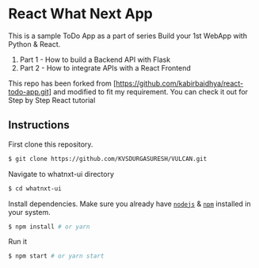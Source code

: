 # React What Next App

This is a sample ToDo App as a part of series Build your 1st WebApp with Python & React.

1. Part 1 - How to build a Backend API with Flask
2. Part 2 - How to integrate APIs with a React Frontend

This repo has been forked from [https://github.com/kabirbaidhya/react-todo-app.git] and modified to fit my requirement. You can check it out for Step by Step React tutorial



## Instructions

First clone this repository.
```bash
$ git clone https://github.com/KVSDURGASURESH/VULCAN.git
```

Navigate to whatnxt-ui directory 
```bash
$ cd whatnxt-ui
```

Install dependencies. Make sure you already have [`nodejs`](https://nodejs.org/en/) & [`npm`](https://www.npmjs.com/) installed in your system.
```bash
$ npm install # or yarn
```

Run it
```bash
$ npm start # or yarn start
```
